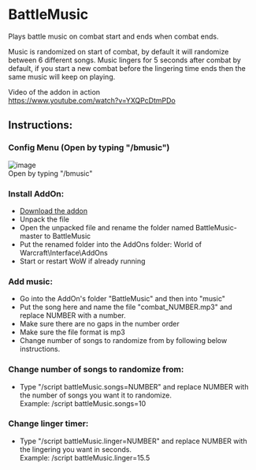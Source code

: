 # BattleMusic
Plays battle music on combat start and ends when combat ends.

Music is randomized on start of combat, by default it will randomize between 6 different songs.
Music lingers for 5 seconds after combat by default, if you start a new combat before the lingering time ends then the same music will keep on playing.

Video of the addon in action  
https://www.youtube.com/watch?v=YXQPcDtmPDo

## Instructions:

### Config Menu (Open by typing "/bmusic")
![image](https://github.com/user-attachments/assets/9db3ceef-dd3a-45fe-94fa-31e51757eb01)  
Open by typing "/bmusic"  
  
### Install AddOn:
- [Download the addon](https://github.com/Fiurs-Hearth/BattleMusic/archive/refs/heads/main.zip)
- Unpack the file
- Open the unpacked file and rename the folder named BattleMusic-master to BattleMusic
- Put the renamed folder into the AddOns folder: World of Warcraft\Interface\AddOns
- Start or restart WoW if already running

### Add music:
- Go into the AddOn's folder "BattleMusic" and then into "music"
- Put the song here and name the file "combat_NUMBER.mp3" and replace NUMBER with a number.
- Make sure there are no gaps in the number order
- Make sure the file format is mp3
- Change number of songs to randomize from by following below instructions.

### Change number of songs to randomize from:
- Type "/script battleMusic.songs=NUMBER" and replace NUMBER with the number of songs you want it to randomize.  
Example: /script battleMusic.songs=10

### Change linger timer:
- Type "/script battleMusic.linger=NUMBER" and replace NUMBER with the lingering you want in seconds.  
Example: /script battleMusic.linger=15.5
